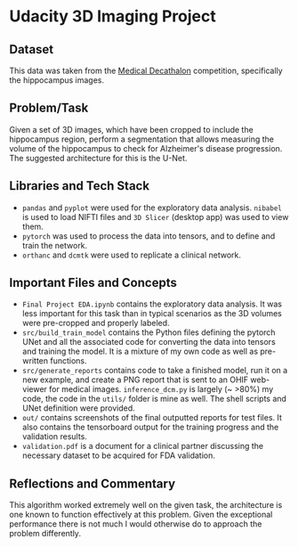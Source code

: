 # Udacity 3D Imaging Project

## Dataset

This data was taken from the [Medical Decathalon](http://medicaldecathlon.com/) competition, specifically the hippocampus images.

## Problem/Task

Given a set of 3D images, which have been cropped to include the hippocampus region, perform a segmentation that allows measuring the volume of the hippocampus to check for Alzheimer's disease progression. The suggested architecture for this is the U-Net.


## Libraries and Tech Stack

- `pandas` and `pyplot` were used for the exploratory data analysis. `nibabel` is used to load NIFTI files and `3D Slicer` (desktop app) was used to view them.
- `pytorch` was used to process the data into tensors, and to define and train the network.
- `orthanc` and `dcmtk` were used to replicate a clinical network.


## Important Files and Concepts

- `Final Project EDA.ipynb` contains the exploratory data analysis. It was less important for this task than in typical scenarios as the 3D volumes were pre-cropped and properly labeled.
- `src/build_train_model` contains the Python files defining the pytorch UNet and all the associated code for converting the data into tensors and training the model. It is a mixture of my own code as well as pre-written functions.
- `src/generate_reports` contains code to take a finished model, run it on a new example, and create a PNG report that is sent to an OHIF web-viewer for medical images. `inference_dcm.py` is largely (~ >80%) my code, the code in the `utils/` folder is mine as well. The shell scripts and UNet definition were provided.
- `out/` contains screenshots of the final outputted reports for test files. It also contains the tensorboard output for the training progress and the validation results.
- `validation.pdf` is a document for a clinical partner discussing the necessary dataset to be acquired for FDA validation.

## Reflections and Commentary

This algorithm worked extremely well on the given task, the architecture is one known to function effectively at this problem. Given the exceptional performance there is not much I would otherwise do to approach the problem differently.
